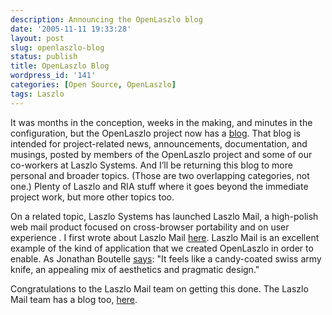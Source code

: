 ```yaml
---
description: Announcing the OpenLaszlo blog
date: '2005-11-11 19:33:28'
layout: post
slug: openlaszlo-blog
status: publish
title: OpenLaszlo Blog
wordpress_id: '141'
categories: [Open Source, OpenLaszlo]
tags: Laszlo
---
```


It was months in the conception, weeks in the making, and minutes in the configuration, but the OpenLaszlo project now has a [blog](http://weblog.openlaszlo.org/). That blog is intended for project-related news, announcements, documentation, and musings, posted by members of the OpenLaszlo project and some of our co-workers at Laszlo Systems. And I’ll be returning this blog to more personal and broader topics. (Those are two overlapping categories, not one.) Plenty of Laszlo and RIA stuff where it goes beyond the immediate project work, but more other topics too.

<!-- more -->

On a related topic, Laszlo Systems has launched Laszlo Mail, a high-polish web mail product focused on cross-browser portability and on user experience . I first wrote about Laszlo Mail [here](http://osteele.com/archives/2005/03/laszlo-mail). Laszlo Mail is an excellent example of the kind of application that we created OpenLaszlo in order to enable.  As Jonathan Boutelle [says](http://www.jonathanboutelle.com/mt/archives/2005/11/laszlomail_serv.html): "It feels like a candy-coated swiss army knife, an appealing mix of aesthetics and pragmatic design."

Congratulations to the Laszlo Mail team on getting this done. The Laszlo Mail team has a blog too, [here](http://www.laszlomail.com/blog).
